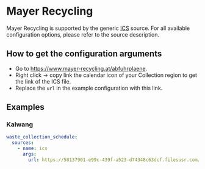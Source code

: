 # Mayer Recycling

Mayer Recycling is supported by the generic [ICS](/doc/source/ics.md) source. For all available configuration options, please refer to the source description.


## How to get the configuration arguments

- Go to <https://www.mayer-recycling.at/abfuhrplaene>.
- Right click -> copy link the calendar icon of your Collection region to get the link of the ICS file.
- Replace the `url` in the example configuration with this link.

## Examples

### Kalwang

```yaml
waste_collection_schedule:
  sources:
    - name: ics
      args:
        url: https://58137901-e99c-439f-a523-d74348c63dcf.filesusr.com/ugd/5b01c5_0902fe70c9d2480da3eed6a72fc581fd.ics?dn=Kalender%20von%20Kalwang.ics
```
